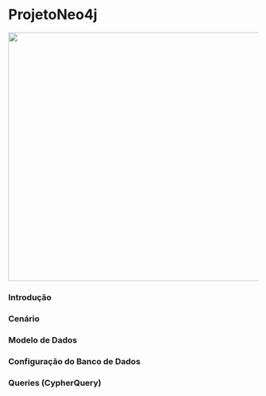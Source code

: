# ProjetoNeo4j

<img src="https://github.com/KarlaLutz/cripto/blob/main/Bancos%20de%20Dados%20NoSQL%20Grafos.gif" width="1600" height="500" />

### Introdução


### Cenário


### Modelo de Dados


### Configuração do Banco de Dados


### Queries (CypherQuery)

